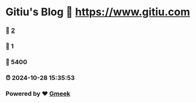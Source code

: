 # Gitiu's Blog :link: https://www.gitiu.com 
### :page_facing_up: [2](https://www.gitiu.com/tag.html) 
### :speech_balloon: 1 
### :hibiscus: 5400 
### :alarm_clock: 2024-10-28 15:35:53 
### Powered by :heart: [Gmeek](https://github.com/Meekdai/Gmeek)
